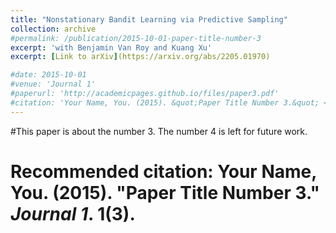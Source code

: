 ```yaml
---
title: "Nonstationary Bandit Learning via Predictive Sampling"
collection: archive
#permalink: /publication/2015-10-01-paper-title-number-3
excerpt: 'with Benjamin Van Roy and Kuang Xu' 
excerpt: [Link to arXiv](https://arxiv.org/abs/2205.01970)

#date: 2015-10-01
#venue: 'Journal 1'
#paperurl: 'http://academicpages.github.io/files/paper3.pdf'
#citation: 'Your Name, You. (2015). &quot;Paper Title Number 3.&quot; <i>Journal 1</i>. 1(3).'
---
```

#This paper is about the number 3. The number 4 is left for future work.


# Recommended citation: Your Name, You. (2015). "Paper Title Number 3." <i>Journal 1</i>. 1(3).
